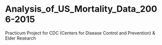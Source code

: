# Analysis_of_US_Mortality_Data_2006-2015
Practicum Project for CDC (Centers for Disease Control and Prevention) &amp; Elder Research
